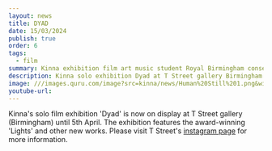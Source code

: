 ```yaml
---
layout: news
title: DYAD
date: 15/03/2024
publish: true
order: 6
tags:
  - film
summary: Kinna exhibition film art music student Royal Birmingham conservatoire rbc bcu birmingham city university T street Sevven Kucuk young artist royal academy of art
description: Kinna solo exhibition Dyad at T Street gallery Birmingham
image: ///images.quru.com/image?src=kinna/news/Human%20Still%201.png&width=126
youtube-url:
---
```


Kinna's solo film exhibition 'Dyad' is now on display at T Street gallery (Birmingham) until 5th April. The exhibition features the award-winning 'Lights' and other new works. Please visit T Street's <a href="https://www.instagram.com/tstreetgallery/" target="_new">instagram page</a> for more information.

